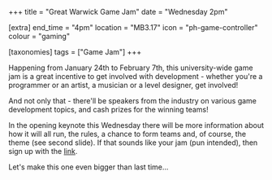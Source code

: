 +++
title = "Great Warwick Game Jam"
date = "Wednesday 2pm"

[extra]
end_time = "4pm"
location = "MB3.17"
icon = "ph-game-controller"
colour = "gaming"

[taxonomies]
tags = ["Game Jam"]
+++

Happening from January 24th to February 7th, this university-wide game jam is a great incentive to get involved with development - whether you're a programmer or an artist, a musician or a level designer, get involved!

And not only that - there'll be speakers from the industry on various game development topics, and cash prizes for the winning teams!

In the opening keynote this Wednesday there will be more information about how it will all run, the rules, a chance to form teams and, of course, the theme (see second slide). 
If that sounds like your jam (pun intended), then sign up with the [link](tinyurl.com/wgj-24).

Let's make this one even bigger than last time...
